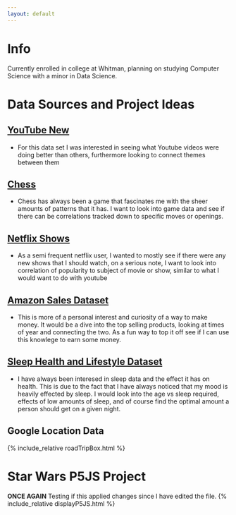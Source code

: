 ```yaml
---
layout: default
---
```


# Info
Currently enrolled in college at Whitman, planning on studying Computer Science with a minor in Data Science. 

# Data Sources and Project Ideas

## [YouTube New](https://www.kaggle.com/datasets/datasnaek/youtube-new) 
- For this data set I was interested in seeing what Youtube videos were doing better than others, furthermore looking to connect themes between them

## [Chess](https://www.kaggle.com/datasets/datasnaek/chess) 
- Chess has always been a game that fascinates me with the sheer amounts of patterns that it has. I want to look into game data and see if there can be correlations tracked down to specific moves or openings.

## [Netflix Shows](https://www.kaggle.com/datasets/shivamb/netflix-shows) 
- As a semi frequent netflix user, I wanted to mostly see if there were any new shows that I should watch, on a serious note, I want to look into correlation of popularity to subject of movie or show, similar to what I would want to do with youtube

## [Amazon Sales Dataset](https://www.kaggle.com/datasets/karkavelrajaj/amazon-sales-dataset) 
- This is more of a personal interest and curiosity of a way to make money. It would be a dive into the top selling products, looking at times of year and connecting the two. As a fun way to top it off see if I can use this knowlege to earn some money.

## [Sleep Health and Lifestyle Dataset](https://www.kaggle.com/datasets/uom190346a/sleep-health-and-lifestyle-dataset)
- I have always been interesed in sleep data and the effect it has on health. This is due to the fact that I have always noticed that my mood is heavily effected by sleep. I would look into the age vs sleep required, effects of low amounts of sleep, and of course find the optimal amount a person should get on a given night.


## Google Location Data

{% include_relative roadTripBox.html %}

# Star Wars P5JS Project
**ONCE AGAIN**  Testing if this applied changes since I have edited the file.
{% include_relative displayP5JS.html %}


